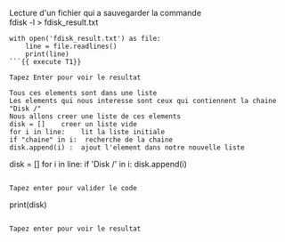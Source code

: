 Lecture d'un fichier qui a sauvegarder la commande   
    fdisk -l > fdisk_result.txt

```
with open('fdisk_result.txt') as file:
    line = file.readlines()
    print(line)
```{{ execute T1}}

Tapez Enter pour voir le resultat   

Tous ces elements sont dans une liste  
Les elements qui nous interesse sont ceux qui contiennent la chaine "Disk /"      
Nous allons creer une liste de ces elements     
disk = []    creer un liste vide   
for i in line:    lit la liste initiale  
if "chaine" in i:  recherche de la chaine   
disk.append(i) :  ajout l'element dans notre nouvelle liste   
```
disk = []
for i in line:
    if 'Disk /' in i:
        disk.append(i)
```{{ execute T1}}

Tapez enter pour valider le code   

```
print(disk)
```{{ execute T1}}

Tapez enter pour voir le resultat  
